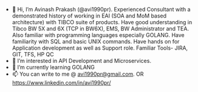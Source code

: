 - 👋 Hi, I’m Avinash Prakash (@avi1990pr). Experienced Consultant with a demonstrated history of working in EAI (SOA and MoM based architecture) with TIBCO suite of products.
      Have good understanding in Tibco BW 5X and 6X (TCP in BW6X), EMS, BW Administrator and TEA. Also familiar with programming languages especially GOLANG.
      Have familiarity with SQL and basic UNIX commands. Have hands on for Application development as well as Support role. Familiar Tools- JIRA, GIT, TFS, HP QC
- 👀 I’m interested in API Development and Microservices.
- 🌱 I’m currently learning GOLANG
- 📫 You can write to me @ avi1990pr@gmail.com. OR https://www.linkedin.com/in/avi1990pr/
<!---
avi1990pr/avi1990pr is a ✨ special ✨ repository because its `README.md` (this file) appears on your GitHub profile.
You can click the Preview link to take a look at your changes.
--->
